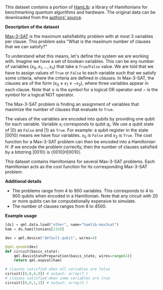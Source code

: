 This dataset contains a portion of [HamLib](https://arxiv.org/abs/2306.13126): a library of Hamiltonians for benchmarking quantum algorithms and hardware.
The original data can be downloaded from the [authors' source](https://portal.nersc.gov/cfs/m888/dcamps/hamlib/binaryoptimization/max3sat/random/).

**Description of the dataset**

[Max-3-SAT](https://en.wikipedia.org/wiki/MAX-3SAT) is the maximum satisfiability problem with at most 3 variables per clause.
This problem asks "What is the maximum number of clauses that we can satisfy?"

To understand what this means, let's define the system we are working with. Imagine we have a set of boolean variables. 
This can be any number of variables ($x_0, x_1, ..., x_n$) that take a ``True``/``False`` value.
We are told that we have to assign values of ``True`` or ``False`` to each
variable such that we satisfy some criteria, where the criteria are
defined in *clauses*. In Max-3-SAT, the clauses are of the form
$(x_0 \lor x_1 \lor \neg x_2)$, where three variables
appear in each clause. Note that $\lor$ is the symbol for a logical OR operator and
$\neg$ is the symbol for a logical NOT operator.

The Max-3-SAT problem is finding an assignment of variables
that maximize the number of clauses that evaluate to ``True``.

The values of the variables are encoded into qubits by providing one qubit for each variable.
Variable $x_i$ corresponds to qubit $q_i$. We use a qubit state of $|0\rangle$ as ``False`` and $|1\rangle$ as ``True``.
For example: a qubit register in the state $|0010\rangle$ means we have four variables. $x_0$ is ``False`` and $x_2$ is ``True``.
The cost function for a Max-3-SAT problem can then be encoded into a Hamiltonian $H$.
If we encode the problem correctly, then the number of clauses satisfied by a bitstring $|0010\rangle$ is $\langle 0010|H|0010\rangle$.

This dataset contains Hamiltonians for several Max-3-SAT problems.
Each Hamiltonian acts as the cost function for its corresponding Max-3-SAT problem.

**Additional details**

- The problems range from 4 to 900 variables.
  This corresponds to 4 to 900 qubits when encoded in a Hamiltonian.
  Note that any circuit with 20 or more qubits can be computationally expensive to simulate. 
- The number of clauses ranges from 8 to 4500.

**Example usage**

```python
[ds] = qml.data.load("other", name="hamlib-max3sat")
ham = ds.hamiltonians[1320]

dev = qml.device("default.qubit", wires=4)

@qml.qnode(dev)
def circuit(basis_state):
    qml.BasisStatePreparation(basis_state, wires=range(4))
    return qml.expval(ham)

# clauses satisfied when all variables are false
circuit([0,0,0,0]) # output: array(7.)
# clauses satisfied when some variables are true
circuit([0,0,1,1]) # output: array(5.)
```
